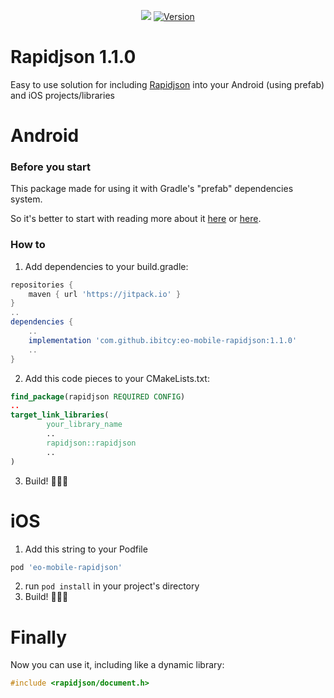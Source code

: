 <p align="center">
    <a href="https://jitpack.io/#ibitcy/eo-mobile-rapidjson"><img src="https://jitpack.io/v/ibitcy/eo-mobile-rapidjson.svg"/></a>
    <a href="http://cocoapods.org/pods/eo-mobile-rapidjson"><img src="https://img.shields.io/cocoapods/v/eo-mobile-rapidjson.svg?style=flat" alt="Version"/></a>
</p>



# Rapidjson 1.1.0

Easy to use solution for including [Rapidjson](https://rapidjson.org) into your Android (using prefab) and iOS projects/libraries

# Android

### Before you start

This package made for using it with Gradle's "prefab" dependencies system.

So it's better to start with reading more about it [here](https://developer.android.com/studio/build/dependencies?buildsystem=cmake#native-dependencies-with-agp) or [here](https://github.com/android/ndk-samples/tree/main/prefab).

### How to

1. Add dependencies to your build.gradle:
```gradle
repositories {
    maven { url 'https://jitpack.io' }
}
..
dependencies {
    ..
    implementation 'com.github.ibitcy:eo-mobile-rapidjson:1.1.0'
    ..
}
```
2. Add this code pieces to your CMakeLists.txt:
```cmake
find_package(rapidjson REQUIRED CONFIG)
..
target_link_libraries(
        your_library_name
        ..
        rapidjson::rapidjson
        ..
)
```
3. Build! 🎉🎉🎉

# iOS

1. Add this string to your Podfile

```ruby
pod 'eo-mobile-rapidjson'
```
2. run `pod install` in your project's directory
3. Build! 🎉🎉🎉

# Finally

Now you can use it, including like a dynamic library:
```C++
#include <rapidjson/document.h>
```
